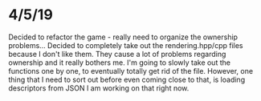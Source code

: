 # 4/5/19
Decided to refactor the game - really need to organize the ownership problems...
Decided to completely take out the rendering.hpp/cpp files because I don't like them.
They cause a lot of problems regarding ownership and it really bothers me.
I'm going to slowly take out the functions one by one, to eventually totally get rid of the file.
However, one thing that I need to sort out before even coming close to that, is loading descriptors from JSON
I am working on that right now.